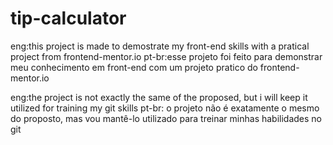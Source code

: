 # tip-calculator
eng:this project is made to demostrate my front-end skills with a pratical project from frontend-mentor.io
pt-br:esse projeto foi feito para demonstrar meu conhecimento em front-end com um projeto pratico do frontend-mentor.io

eng:the project is not exactly the same of the proposed, but i will keep it utilized for training my git skills
pt-br: o projeto não é exatamente o mesmo do proposto, mas vou mantê-lo utilizado para treinar minhas habilidades no git
